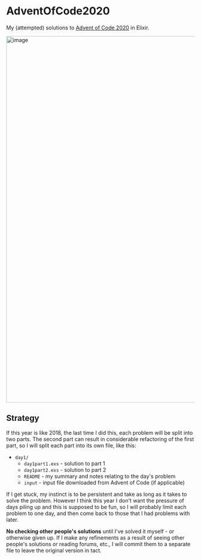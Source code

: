 # AdventOfCode2020

My (attempted) solutions to [Advent of Code 2020](https://adventofcode.com/2020) in Elixir.

<img width="978" alt="image" src="https://user-images.githubusercontent.com/498229/102717151-cdc3a700-4323-11eb-930e-613465f503d1.png">

## Strategy

If this year is like 2018, the last time I did this, each problem will be split into two parts.
The second part can result in considerable refactoring of the first part, so I will split each part into its own file, like this:

* `day1/`
  * `day1part1.exs` - solution to part 1
  * `day1part2.exs` - solution to part 2
  * `README` - my summary and notes relating to the day's problem
  * `input` - input file downloaded from Advent of Code (if applicable)

If I get stuck, my instinct is to be persistent and take as long as it takes to solve the problem.
However I think this year I don't want the pressure of days piling up and this is supposed to be fun,
so I will probably limit each problem to one day, and then come back to those that I had problems with later.

**No checking other people's solutions** until I've solved it myself - or otherwise given up.
If I make any refinements as a result of seeing other people's solutions or reading forums, etc., I will
commit them to a separate file to leave the original version in tact.
